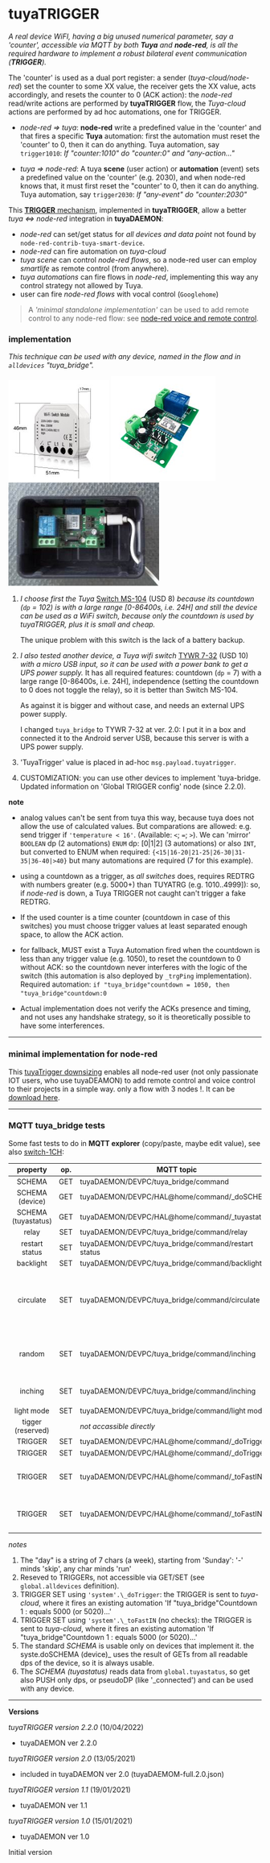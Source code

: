 # tuyaTRIGGER 

_A real device WiFI, having  a big unused numerical parameter, say a 'counter', accessible via MQTT by both **Tuya** and **node-red**, is all the required hardware to implement a robust bilateral event communication (**TRIGGER**)._

The 'counter' is used as a dual port register: a sender (_tuya-cloud/node-red_) set the counter to some XX value, the receiver gets the XX value, acts accordingly, and resets the counter to 0 (ACK action): the _node-red_ read/write actions are performed by **tuyaTRIGGER** flow, the _Tuya-cloud_ actions are performed by ad hoc automations, one for TRIGGER.

 - _node-red => tuya_: **node-red** write a predefined value in the 'counter' and that fires a specific **Tuya** automation: first the automation must reset the 'counter' to 0, then it can do anything.
 Tuya automation, say `trigger1010`:   _If "counter:1010" do "counter:0" and "any-action..."_ 

 - _tuya => node-red_: A tuya **scene** (user action) or **automation** (event) sets  a predefined value on the 'counter' (e.g. 2030), and when node-red knows that, it must first reset  the "counter' to 0, then it can do anything.
 Tuya automation,  say `trigger2030`: _If "any-event" do "counter:2030"_ 

This [**TRIGGER** mechanism](https://github.com/msillano/tuyaDAEMON/wiki/tuyaTRIGGER-info), implemented in **tuyaTRIGGER**, allow a better _tuya <=> node-red_ integration in **tuyaDAEMON**:
 - _node-red_ can set/get status for _all devices and data point_ not found by `node-red-contrib-tuya-smart-device`.
 - _node-red_ can fire automation on _tuya-cloud_ 
 - _tuya scene_ can control _node-red flows_, so a node-red user can employ _smartlife_ as remote control (from anywhere).
 - _tuya automations_ can fire flows in _node-red_, implementing this way any control strategy not allowed by Tuya.
 - user can fire _node-red flows_ with vocal control (`Googlehome`)
 
 > A _'minimal standalone implementation'_ can be used to add remote control to any node-red flow: see [node-red voice and remote control](https://flows.nodered.org/flow/1d03176c75458f2665c780cb56265bf3).


### implementation

_This technique can be used with any device, named in the flow and in `alldevices` "tuya_bridge"._

[![](./../pics/tuyadaemon04.jpg)](https://github.com/msillano/tuyaDAEMON/blob/main/devices/Smart_switch01/device_Smart_Switch01.pdf) [![](./../pics/tuyadaemon05.jpg)](https://github.com/msillano/tuyaDAEMON/blob/main/devices/switch-1CH/device_switch-1CH.pdf) ![](https://github.com/msillano/tuyaDAEMON/blob/main/pics/tuya-bridge02.jpg)

1) _I choose first the Tuya_ [Switch MS-104](https://github.com/msillano/tuyaDAEMON/blob/main/devices/Smart_switch01/device_Smart_Switch01.pdf) (USD 8) _because its countdown (`dp` = 102) is with a large range [0-86400s, i.e. 24H] and still the device can be used as a WiFi switch, because only the countdown is used by tuyaTRIGGER, plus it is small and cheap._ 

   The unique problem with this switch is the lack of a battery backup.

2) _I also tested another device, a Tuya wifi switch_ [TYWR 7-32](https://github.com/msillano/tuyaDAEMON/blob/main/devices/switch-1CH/device_switch-1CH.pdf) (USD 10) _with a micro USB input, so it can be used with a power bank to get a UPS power supply._
It has all required features:  countdown (`dp` = 7) with a large range [0-86400s, i.e. 24H], independence (setting the countdown to 0 does not toggle the relay), so it is better than Switch MS-104.

   As against it is bigger and without case, and needs an external UPS power supply.
   
   I changed `tuya_bridge` to TYWR 7-32 at ver. 2.0: I put it in a box and connected it to the Android server USB, because this server is with a UPS power supply.

4)  'TuyaTrigger' value is placed in ad-hoc `msg.payload.tuyatrigger`.  

5)  CUSTOMIZATION: you can use other devices to implement 'tuya-bridge. Updated information on 'Global TRIGGER config' node (since 2.2.0).


**note**
 
 - analog values can't be sent from tuya this way, because tuya does not allow the use of calculated values. But comparations are allowed: e.g. send trigger if `'temperature < 16'`. (Available: `<`; `=`; `>`). We can 'mirror' `BOOLEAN` dp (2 automations) `ENUM` dp: [0|1|2]  (3 automations) or also `INT`, but converted to ENUM when required: `{<15|16-20|21-25|26-30|31-35|36-40|>40}` but many automations are required (7 for this example).

 - using a countdown as a trigger, as _all switches_ does, requires REDTRG with numbers greater (e.g. 5000+) than TUYATRG (e.g. 1010..4999]): so, if _node-red_ is down, a Tuya TRIGGER not caught can't trigger a fake REDTRG.
 
 - If the used counter is a time counter (countdown in case of this switches) you must choose trigger values at least separated enough space, to allow the ACK action. 
  
 - for fallback, MUST exist a Tuya Automation fired when the countdown is less than any trigger value (e.g. 1050), to reset the countdown to 0 without ACK: so the countdown never interferes with the logic of the switch (this automation is also deployed by `_trgPing` implementation). Required automation:  `if "tuya_bridge"countdown = 1050, then "tuya_bridge"countdown:0` 
 
- Actual implementation does not verify the ACKs presence and timing, and not uses any handshake strategy, so it is theoretically possible to have some interferences.
--------------------
### minimal implementation for node-red ###

This [tuyaTrigger downsizing](https://flows.nodered.org/flow/1d03176c75458f2665c780cb56265bf3) enables all node-red user (not only passionate IOT users, who use tuyaDEAMON) to add remote control and voice control to their projects in a simple way. only a flow with 3 nodes !.
It can be [download here](https://github.com/msillano/tuyaDAEMON/tree/main/extra/tuyaTRIGGER%20for%20node-red%20users).

--------------------
### MQTT tuya_bridge tests

Some fast tests to do in **MQTT explorer** (copy/paste, maybe edit value), see also [switch-1CH](https://github.com/msillano/tuyaDAEMON/blob/main/devices/switch-1CH/device_switch-1CH.pdf):

 | property  | op. |    MQTT topic               | value |                         notes|
| :------:  |:---------:|----------------------------|-----------|---|
|SCHEMA | GET| tuyaDAEMON/DEVPC/tuya_bridge/command  | &lt;empty> ||
| SCHEMA (device) | GET |tuyaDAEMON/DEVPC/HAL@home/command/\_doSCHEMA| "tuya_bridge" | 5 |
| SCHEMA (tuyastatus) | GET |tuyaDAEMON/DEVPC/HAL@home/command/\_tuyastatus | {"device":"tuya_bridge"} | 6 |
|relay | SET | tuyaDAEMON/DEVPC/tuya_bridge/command/relay | ON/OFF | |
|restart status | SET |  tuyaDAEMON/DEVPC/tuya_bridge/command/restart status | off/on/menory | |
|backlight | SET | tuyaDAEMON/DEVPC/tuya_bridge/command/backlight | true/false | |
|circulate | SET |  tuyaDAEMON/DEVPC/tuya_bridge/command/circulate | [{"active": "true"/"false", "day":"SMTWTF-", "start": "HH:MM", "end": "HH:MM", "on": "HH:MM", "off": "HH:MM"},..]/[] | 1 |
|random  | SET | tuyaDAEMON/DEVPC/tuya_bridge/command/inching  |[{"active": "true"/"false", "day":"DLMMGVS", "start": "HH:MM", "end": "HH:MM"},..]/[]|1  |
|inching | SET | tuyaDAEMON/DEVPC/tuya_bridge/command/inching  | 	{ "inching": "true"/"false" "delay": 0..3660}| |
|light mode | SET |  tuyaDAEMON/DEVPC/tuya_bridge/command/light mode | 	pos/none/relay| |
|tigger (reserved)| | _not accassible directly_ | 0..86500 | 2|
|TRIGGER | SET |   tuyaDAEMON/DEVPC/HAL@home/command/\_doTrigger    |5000| 3|
|TRIGGER | SET |   tuyaDAEMON/DEVPC/HAL@home/command/\_doTrigger     |5020|3|
|TRIGGER | SET |   tuyaDAEMON/DEVPC/HAL@home/command/\_toFastIN   |{"device":"tuya_bridge", "property":"trigger (reserved)", "value" : 5000} | 4|
|TRIGGER | SET |   tuyaDAEMON/DEVPC/HAL@home/command/\_toFastIN   |{"device":"tuya_bridge", "property":"trigger (reserved)", "value" : 5020} |4|

_notes_
1) The "day" is a string of 7 chars (a week), starting from 'Sunday': '-' minds 'skip', any char minds 'run'
2) Reseved to TRIGGERs, not accessible via GET/SET (see `global.alldevices` definition).
3) TRIGGER SET using `'system'.\_doTrigger`: the TRIGGER is sent to _tuya-cloud_, where it fires an existing  automation 'If "tuya_bridge"Countdown 1 : equals 5000 (or 5020)...'
4) TRIGGER SET using `'system'.\_toFastIN` (no checks): the TRIGGER is sent to _tuya-cloud_, where it fires an existing automation 'If "tuya_bridge"Countdown 1 : equals 5000 (or 5020)...'
5) The standard _SCHEMA_ is usable only on devices that implement it. the syste.doSCHEMA (device)_ uses the result of GETs from all readable dps of the device, so it is always usable.
6) The _SCHEMA (tuyastatus)_ reads data from `global.tuyastatus`, so get also PUSH only dps, or pseudoDP (like '_connected') and can be used with any device.
--------------------
**Versions**

_tuyaTRIGGER version 2.2.0_ (10/04/2022)
  - tuyaDAEMON ver 2.2.0
  
_tuyaTRIGGER version 2.0_ (13/05/2021)
  - included in tuyaDAEMON ver 2.0 (tuyaDAEMOM-full.2.0.json)
  
_tuyaTRIGGER version 1.1_ (19/01/2021)
  - tuyaDAEMON ver 1.1
  
_tuyaTRIGGER version 1.0_ (15/01/2021)
  - tuyaDAEMON ver 1.0

Initial version     
